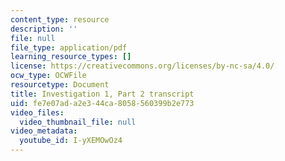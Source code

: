 ```yaml
---
content_type: resource
description: ''
file: null
file_type: application/pdf
learning_resource_types: []
license: https://creativecommons.org/licenses/by-nc-sa/4.0/
ocw_type: OCWFile
resourcetype: Document
title: Investigation 1, Part 2 transcript
uid: fe7e07ad-a2e3-44ca-8058-560399b2e773
video_files:
  video_thumbnail_file: null
video_metadata:
  youtube_id: I-yXEMOwOz4
---
```

